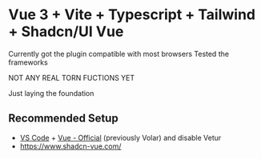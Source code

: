 # Vue 3  + Vite + Typescript + Tailwind + Shadcn/UI Vue

Currently got the plugin compatible with most browsers
Tested the frameworks

NOT ANY REAL TORN FUCTIONS YET

Just laying the foundation

## Recommended Setup

- [VS Code](https://code.visualstudio.com/) + [Vue - Official](https://marketplace.visualstudio.com/items?itemName=Vue.volar) (previously Volar) and disable Vetur
- https://www.shadcn-vue.com/
